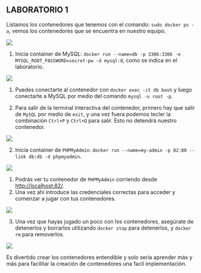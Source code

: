 ## LABORATORIO 1

Listamos los contenedores que tenemos con el comando: `sudo docker ps -a`, vemos los contenedores que se encuentra en nuestro equipo.

![](/imagenes/1.png)

1. Inicia container de MySQL: `docker run --name=db -p 3306:3306 -e MYSQL_ROOT_PASSWORD=secret-pw -d mysql:8`, como se indica en el laboratorio.

![](/imagenes/2.png)

   1. Puedes conectarte al contenedor con `docker exec -it db bash` y luego conectarte a MySQL por medio del 	comando `mysql -u root -p`.

   2. Para salir de la terminal interactiva del contenedor, primero hay que salir de `MySQL` por medio de `exit`, y una vez fuera podemos tecler la combinación `Ctrl+P` y `Ctrl+Q` para salir. Esto no detendrá nuestro contenedor.
	
![](/imagenes/3.png)


2. Inicia container de `PHPMyAdmin`: `docker run --name=my-admin -p 82:80 --link db:db -d phpmyadmin`.

![](/imagenes/4.png)

   1. Podrás ver tu contenedor de `PHPMyAdmin` corriendo desde <http://localhost:82/>.
   2. Una vez ahí introduce las credenciales correctas para acceder y comenzar a jugar con tus contenedores.

![](/imagenes/5.png)

3. Una vez que hayas jugado un poco con los contenedores, asegúrate de detenerlos y borrarlos utilizando `docker stop` para detenerlos, y `docker rm` para removerlos.

![](/imagenes/6.png)

Es divertido crear los contenedores entendible y solo seria aprender más y más para facilitar la creación de contenedores una facil implementación.
